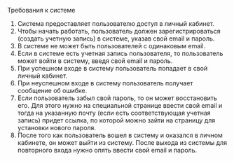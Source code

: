 Требования к системе

1. Система предоставляет пользователю доступ в личный кабинет.
2. Чтобы начать работать, пользователь должен зарегистрироваться (создать учетную запись) в системе, указав свой email и пароль.
3. В системе не может быть пользователей с одинаковым email.
4. Если в системе есть учетная запись пользователя, то пользователь может войти в систему, введя свой email и пароль.
5. При успешном входе в систему пользователь попадает в свой личный кабинет.
6. При неуспешном входе в систему пользователь получает сообщение об ошибке.
7. Если пользователь забыл свой пароль, то он может восстановить его. Для этого нужно на специальной странице ввести свой email и тогда на указанную почту (если есть соответствующая учетная запись) придет ссылка, по которой можно зайти на страницу для установки нового пароля.
8. После того как пользователь вошел в систему и оказался в личном кабинете, он может выйти из систему. После выхода из системы для повторного входа нужно опять ввести свой email и пароль.